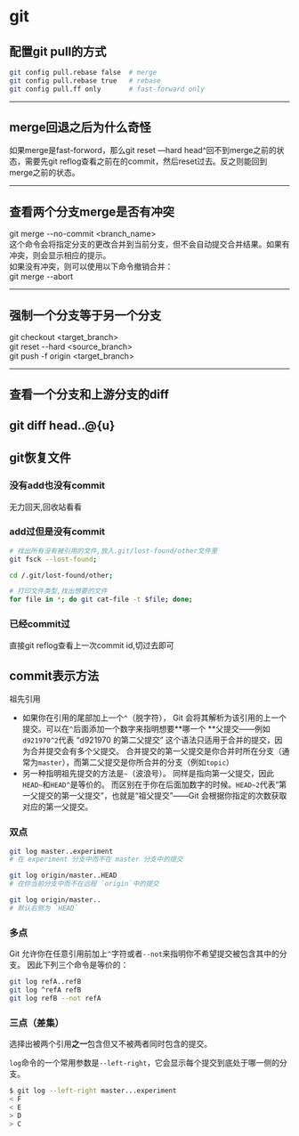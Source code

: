 # git

## 配置git pull的方式

```bash
git config pull.rebase false  # merge
git config pull.rebase true   # rebase
git config pull.ff only       # fast-forward only
```

---

## merge回退之后为什么奇怪

如果merge是fast-forword，那么git reset —hard head^回不到merge之前的状态，需要先git
reflog查看之前在的commit，然后reset过去。反之则能回到merge之前的状态。

---

## 查看两个分支merge是否有冲突

git merge --no-commit <branch_name>  
这个命令会将指定分支的更改合并到当前分支，但不会自动提交合并结果。如果有冲突，则会显示相应的提示。  
如果没有冲突，则可以使用以下命令撤销合并：  
git merge --abort

---

## 强制一个分支等于另一个分支

git checkout <target_branch>  
git reset --hard <source_branch>  
git push -f origin <target_branch>

---

## 查看一个分支和上游分支的diff

git diff head..@{u}
---

## git恢复文件

### 没有add也没有commit

无力回天,回收站看看

### add过但是没有commit

```bash
# 找出所有没有被引用的文件,放入.git/lost-found/other文件里
git fsck --lost-found;

cd /.git/lost-found/other;

# 打印文件类型,找出想要的文件
for file in *; do git cat-file -t $file; done;
```

### 已经commit过

直接git reflog查看上一次commit id,切过去即可

## commit表示方法

祖先引用

- 如果你在引用的尾部加上一个`^`（脱字符）， Git 会将其解析为该引用的上一个提交。可以在`^`后面添加一个数字来指明想要**哪一个
  **父提交——例如`d921970^2`代表 “d921970 的第二父提交” 这个语法只适用于合并的提交，因为合并提交会有多个父提交。
  合并提交的第一父提交是你合并时所在分支（通常为`master`），而第二父提交是你所合并的分支（例如`topic`）
- 另一种指明祖先提交的方法是`~`（波浪号）。 同样是指向第一父提交，因此`HEAD~`和`HEAD^`是等价的。
  而区别在于你在后面加数字的时候。`HEAD~2`代表“第一父提交的第一父提交”，也就是“祖父提交”——Git 会根据你指定的次数获取对应的第一父提交。

### 双点

```bash
git log master..experiment
# 在 experiment 分支中而不在 master 分支中的提交

git log origin/master..HEAD
# 在你当前分支中而不在远程 `origin`中的提交

git log origin/master..
# 默认右侧为 `HEAD`
```

### 多点

Git 允许你在任意引用前加上`^`字符或者`--not`来指明你不希望提交被包含其中的分支。 因此下列三个命令是等价的：

```bash
git log refA..refB
git log ^refA refB
git log refB --not refA
```

### 三点（差集）

选择出被两个引用**之一**包含但又不被两者同时包含的提交。

`log`命令的一个常用参数是`--left-right`，它会显示每个提交到底处于哪一侧的分支。

```bash
$ git log --left-right master...experiment
< F
< E
> D
> C
```

